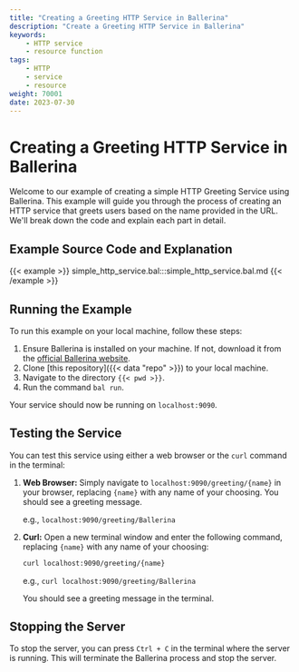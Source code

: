 ```yaml
---
title: "Creating a Greeting HTTP Service in Ballerina"
description: "Create a Greeting HTTP Service in Ballerina"
keywords:
    - HTTP service
    - resource function
tags:
    - HTTP
    - service
    - resource
weight: 70001
date: 2023-07-30
---
```


# Creating a Greeting HTTP Service in Ballerina

Welcome to our example of creating a simple HTTP Greeting Service using Ballerina. This example will guide you through the process of creating an HTTP service that greets users based on the name provided in the URL. We'll break down the code and explain each part in detail.

## Example Source Code and Explanation

{{< example >}}
simple_http_service.bal:::simple_http_service.bal.md
{{< /example >}}

## Running the Example

To run this example on your local machine, follow these steps:

1. Ensure Ballerina is installed on your machine. If not, download it from the [official Ballerina website](https://ballerina.io).
2. Clone [this repository]({{< data "repo" >}}) to your local machine.
3. Navigate to the directory `{{< pwd >}}`.
4. Run the command `bal run`. 

Your service should now be running on `localhost:9090`.

## Testing the Service

You can test this service using either a web browser or the `curl` command in the terminal:

1. **Web Browser:** Simply navigate to `localhost:9090/greeting/{name}` in your browser, replacing `{name}` with any name of your choosing. You should see a greeting message.
   
   e.g., `localhost:9090/greeting/Ballerina`

2. **Curl:** Open a new terminal window and enter the following command, replacing `{name}` with any name of your choosing:

    ```bash
    curl localhost:9090/greeting/{name}
    ```
    e.g., `curl localhost:9090/greeting/Ballerina`

    You should see a greeting message in the terminal.

## Stopping the Server

To stop the server, you can press `Ctrl + C` in the terminal where the server is running. This will terminate the Ballerina process and stop the server.
